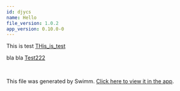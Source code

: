 ```yaml
---
id: djycs
name: Hello
file_version: 1.0.2
app_version: 0.10.0-0
---
```


This is test [THis_is_test](this_is_test.7rmgz.sw.md)

bla bla [Test222](test222.sBUGF75ls51WaqttBDQA.sw.md)

<br/>

This file was generated by Swimm. [Click here to view it in the app](https://swimm-web-app.web.app/repos/ls4DA2fLasmQuEbT4ipw/docs/djycs).